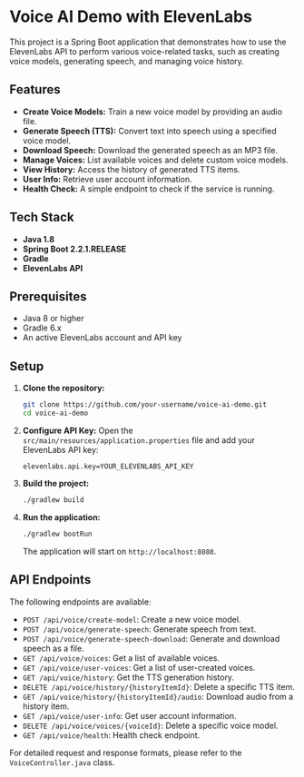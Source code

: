 # Voice AI Demo with ElevenLabs

This project is a Spring Boot application that demonstrates how to use the ElevenLabs API to perform various voice-related tasks, such as creating voice models, generating speech, and managing voice history.

## Features

- **Create Voice Models:** Train a new voice model by providing an audio file.
- **Generate Speech (TTS):** Convert text into speech using a specified voice model.
- **Download Speech:** Download the generated speech as an MP3 file.
- **Manage Voices:** List available voices and delete custom voice models.
- **View History:** Access the history of generated TTS items.
- **User Info:** Retrieve user account information.
- **Health Check:** A simple endpoint to check if the service is running.

## Tech Stack

- **Java 1.8**
- **Spring Boot 2.2.1.RELEASE**
- **Gradle**
- **ElevenLabs API**

## Prerequisites

- Java 8 or higher
- Gradle 6.x
- An active ElevenLabs account and API key

## Setup

1.  **Clone the repository:**
    ```bash
    git clone https://github.com/your-username/voice-ai-demo.git
    cd voice-ai-demo
    ```

2.  **Configure API Key:**
    Open the `src/main/resources/application.properties` file and add your ElevenLabs API key:
    ```properties
    elevenlabs.api.key=YOUR_ELEVENLABS_API_KEY
    ```

3.  **Build the project:**
    ```bash
    ./gradlew build
    ```

4.  **Run the application:**
    ```bash
    ./gradlew bootRun
    ```
    The application will start on `http://localhost:8080`.

## API Endpoints

The following endpoints are available:

- `POST /api/voice/create-model`: Create a new voice model.
- `POST /api/voice/generate-speech`: Generate speech from text.
- `POST /api/voice/generate-speech-download`: Generate and download speech as a file.
- `GET /api/voice/voices`: Get a list of available voices.
- `GET /api/voice/user-voices`: Get a list of user-created voices.
- `GET /api/voice/history`: Get the TTS generation history.
- `DELETE /api/voice/history/{historyItemId}`: Delete a specific TTS item.
- `GET /api/voice/history/{historyItemId}/audio`: Download audio from a history item.
- `GET /api/voice/user-info`: Get user account information.
- `DELETE /api/voice/voices/{voiceId}`: Delete a specific voice model.
- `GET /api/voice/health`: Health check endpoint.

For detailed request and response formats, please refer to the `VoiceController.java` class.